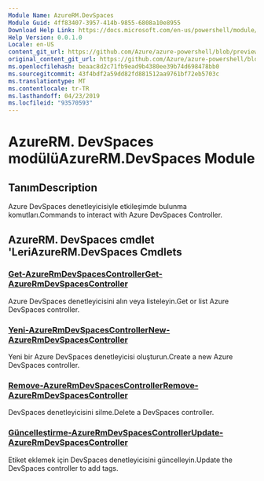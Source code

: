 ```yaml
---
Module Name: AzureRM.DevSpaces
Module Guid: 4ff83407-3957-414b-9855-6808a10e8955
Download Help Link: https://docs.microsoft.com/en-us/powershell/module/azurerm.devspaces
Help Version: 0.0.1.0
Locale: en-US
content_git_url: https://github.com/Azure/azure-powershell/blob/preview/src/ResourceManager/DevSpaces/Commands.DevSpaces/help/AzureRM.DevSpaces.md
original_content_git_url: https://github.com/Azure/azure-powershell/blob/preview/src/ResourceManager/DevSpaces/Commands.DevSpaces/help/AzureRM.DevSpaces.md
ms.openlocfilehash: beaac8d2c71fb9ead9b4380ee39b74d698478bb0
ms.sourcegitcommit: 43f4bdf2a59dd82fd881512aa9761bf72eb5703c
ms.translationtype: MT
ms.contentlocale: tr-TR
ms.lasthandoff: 04/23/2019
ms.locfileid: "93570593"
---
```

# <span data-ttu-id="db456-101">AzureRM. DevSpaces modülü</span><span class="sxs-lookup"><span data-stu-id="db456-101">AzureRM.DevSpaces Module</span></span>
## <span data-ttu-id="db456-102">Tanım</span><span class="sxs-lookup"><span data-stu-id="db456-102">Description</span></span>
<span data-ttu-id="db456-103">Azure DevSpaces denetleyicisiyle etkileşimde bulunma komutları.</span><span class="sxs-lookup"><span data-stu-id="db456-103">Commands to interact with Azure DevSpaces Controller.</span></span>

## <span data-ttu-id="db456-104">AzureRM. DevSpaces cmdlet 'Leri</span><span class="sxs-lookup"><span data-stu-id="db456-104">AzureRM.DevSpaces Cmdlets</span></span>
### [<span data-ttu-id="db456-105">Get-AzureRmDevSpacesController</span><span class="sxs-lookup"><span data-stu-id="db456-105">Get-AzureRmDevSpacesController</span></span>](Get-AzureRmDevSpacesController.md)
<span data-ttu-id="db456-106">Azure DevSpaces denetleyicisini alın veya listeleyin.</span><span class="sxs-lookup"><span data-stu-id="db456-106">Get or list Azure DevSpaces controller.</span></span>

### [<span data-ttu-id="db456-107">Yeni-AzureRmDevSpacesController</span><span class="sxs-lookup"><span data-stu-id="db456-107">New-AzureRmDevSpacesController</span></span>](New-AzureRmDevSpacesController.md)
<span data-ttu-id="db456-108">Yeni bir Azure DevSpaces denetleyicisi oluşturun.</span><span class="sxs-lookup"><span data-stu-id="db456-108">Create a new Azure DevSpaces controller.</span></span>

### [<span data-ttu-id="db456-109">Remove-AzureRmDevSpacesController</span><span class="sxs-lookup"><span data-stu-id="db456-109">Remove-AzureRmDevSpacesController</span></span>](Remove-AzureRmDevSpacesController.md)
<span data-ttu-id="db456-110">DevSpaces denetleyicisini silme.</span><span class="sxs-lookup"><span data-stu-id="db456-110">Delete a DevSpaces controller.</span></span>

### [<span data-ttu-id="db456-111">Güncelleştirme-AzureRmDevSpacesController</span><span class="sxs-lookup"><span data-stu-id="db456-111">Update-AzureRmDevSpacesController</span></span>](Update-AzureRmDevSpacesController.md)
<span data-ttu-id="db456-112">Etiket eklemek için DevSpaces denetleyicisini güncelleyin.</span><span class="sxs-lookup"><span data-stu-id="db456-112">Update the DevSpaces controller to add tags.</span></span> 

